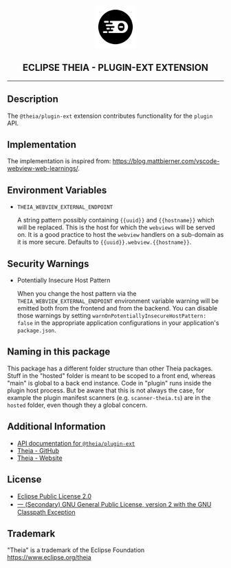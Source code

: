 <div align='center'>

<br />

<img src='https://raw.githubusercontent.com/eclipse-theia/theia/master/logo/theia.svg?sanitize=true' alt='theia-ext-logo' width='100px' />

<h2>ECLIPSE THEIA - PLUGIN-EXT EXTENSION</h2>

<hr />

</div>

## Description

The `@theia/plugin-ext` extension contributes functionality for the `plugin` API.

## Implementation

The implementation is inspired from: <https://blog.mattbierner.com/vscode-webview-web-learnings/>.

## Environment Variables

- `THEIA_WEBVIEW_EXTERNAL_ENDPOINT`

  A string pattern possibly containing `{{uuid}}` and `{{hostname}}` which will be replaced. This is the host for which the `webviews` will be served on.
  It is a good practice to host the `webview` handlers on a sub-domain as it is more secure.
  Defaults to `{{uuid}}.webview.{{hostname}}`.

## Security Warnings

- Potentially Insecure Host Pattern

  When you change the host pattern via the `THEIA_WEBVIEW_EXTERNAL_ENDPOINT` environment variable warning will be emitted both from the frontend and from the backend.
  You can disable those warnings by setting `warnOnPotentiallyInsecureHostPattern: false` in the appropriate application configurations in your application's `package.json`.

## Naming in this package

This package has a different folder structure than other Theia packages. Stuff in the "hosted" folder is meant to be scoped to a front end,
whereas "main" is global to a back end instance. Code in "plugin" runs inside the plugin host process. But be aware that this is not always the case,
for example the plugin manifest scanners (e.g. `scanner-theia.ts`) are in the `hosted` folder, even though they a global concern.

## Additional Information

- [API documentation for `@theia/plugin-ext`](https://eclipse-theia.github.io/theia/docs/next/modules/plugin_ext.html)
- [Theia - GitHub](https://github.com/eclipse-theia/theia)
- [Theia - Website](https://theia-ide.org/)

## License

- [Eclipse Public License 2.0](http://www.eclipse.org/legal/epl-2.0/)
- [一 (Secondary) GNU General Public License, version 2 with the GNU Classpath Exception](https://projects.eclipse.org/license/secondary-gpl-2.0-cp)

## Trademark

"Theia" is a trademark of the Eclipse Foundation
<https://www.eclipse.org/theia>
